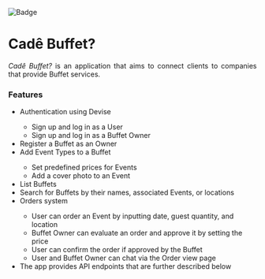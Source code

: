 ![Badge](https://img.shields.io/static/v1?label=Rails&message=framework&color=red&style=for-the-badge&logo=rubyonrails)

<h1>Cadê Buffet?</h1>
<p align="justify"><i>Cadê Buffet?</i> is an application that aims to connect clients to companies that provide Buffet services.</p>
<h3>Features</h3>
<ul>
  <li>Authentication using Devise</li>
  <ul>
    <li> Sign up and log in as a User</li>
    <li> Sign up and log in as a Buffet Owner</li>
  </ul>
  <li>Register a Buffet as an Owner</li>
  <li>Add Event Types to a Buffet</li>
  <ul>
    <li>Set predefined prices for Events</li>
    <li>Add a cover photo to an Event</li>
  </ul>
  <li>List Buffets</li>
  <li>Search for Buffets by their names, associated Events, or locations</li>
  <li>Orders system</li>
  <ul>
    <li>User can order an Event by inputting date, guest quantity, and location</li>
    <li>Buffet Owner can evaluate an order and approve it by setting the price</li>
    <li>User can confirm the order if approved by the Buffet</li>
    <li>User and Buffet Owner can chat via the Order view page</li>
  </ul>
  <li>The app provides API endpoints that are further described below</li>
</ul>
